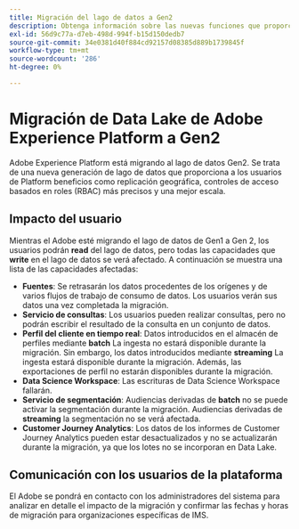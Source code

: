 ```yaml
---
title: Migración del lago de datos a Gen2
description: Obtenga información sobre las nuevas funciones que proporciona la migración de Data Lake a Gen2 en Adobe Experience Platform.
exl-id: 56d9c77a-d7eb-498d-994f-b15d150dedb7
source-git-commit: 34e0381d40f884cd92157d08385d889b1739845f
workflow-type: tm+mt
source-wordcount: '286'
ht-degree: 0%

---
```


# Migración de Data Lake de Adobe Experience Platform a Gen2

Adobe Experience Platform está migrando al lago de datos Gen2. Se trata de una nueva generación de lago de datos que proporciona a los usuarios de Platform beneficios como replicación geográfica, controles de acceso basados en roles (RBAC) más precisos y una mejor escala.

## Impacto del usuario

Mientras el Adobe esté migrando el lago de datos de Gen1 a Gen 2, los usuarios podrán **read** del lago de datos, pero todas las capacidades que **write** en el lago de datos se verá afectado. A continuación se muestra una lista de las capacidades afectadas:

- **Fuentes**: Se retrasarán los datos procedentes de los orígenes y de varios flujos de trabajo de consumo de datos. Los usuarios verán sus datos una vez completada la migración.
- **Servicio de consultas**: Los usuarios pueden realizar consultas, pero no podrán escribir el resultado de la consulta en un conjunto de datos.
- **Perfil del cliente en tiempo real**: Datos introducidos en el almacén de perfiles mediante **batch** La ingesta no estará disponible durante la migración. Sin embargo, los datos introducidos mediante **streaming** La ingesta estará disponible durante la migración. Además, las exportaciones de perfil no estarán disponibles durante la migración.
- **Data Science Workspace**: Las escrituras de Data Science Workspace fallarán.
- **Servicio de segmentación**: Audiencias derivadas de **batch** no se puede activar la segmentación durante la migración. Audiencias derivadas de **streaming** la segmentación no se verá afectada.
- **Customer Journey Analytics**: Los datos de los informes de Customer Journey Analytics pueden estar desactualizados y no se actualizarán durante la migración, ya que los lotes no se incorporan en Data Lake.

## Comunicación con los usuarios de la plataforma

El Adobe se pondrá en contacto con los administradores del sistema para analizar en detalle el impacto de la migración y confirmar las fechas y horas de migración para organizaciones específicas de IMS.
